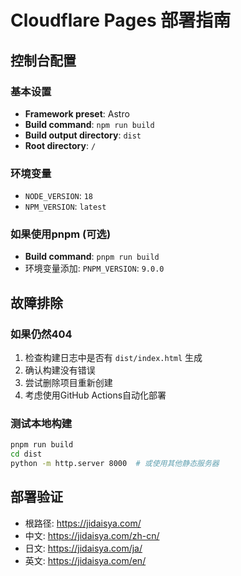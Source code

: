 # Cloudflare Pages 部署指南

## 控制台配置

### 基本设置
- **Framework preset**: Astro
- **Build command**: `npm run build`  
- **Build output directory**: `dist`
- **Root directory**: `/`

### 环境变量
- `NODE_VERSION`: `18`
- `NPM_VERSION`: `latest`

### 如果使用pnpm (可选)
- **Build command**: `pnpm run build`
- 环境变量添加: `PNPM_VERSION`: `9.0.0`

## 故障排除

### 如果仍然404
1. 检查构建日志中是否有 `dist/index.html` 生成
2. 确认构建没有错误
3. 尝试删除项目重新创建
4. 考虑使用GitHub Actions自动化部署

### 测试本地构建
```bash
pnpm run build
cd dist
python -m http.server 8000  # 或使用其他静态服务器
```

## 部署验证
- 根路径: https://jidaisya.com/
- 中文: https://jidaisya.com/zh-cn/
- 日文: https://jidaisya.com/ja/
- 英文: https://jidaisya.com/en/
